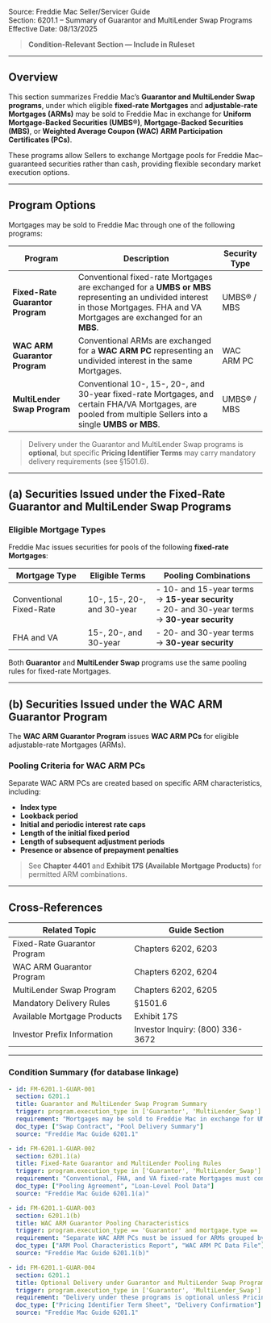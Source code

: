Source: Freddie Mac Seller/Servicer Guide  
Section: 6201.1 – Summary of Guarantor and MultiLender Swap Programs  
Effective Date: 08/13/2025  

> **Condition-Relevant Section — Include in Ruleset**

---

## Overview
This section summarizes Freddie Mac’s **Guarantor and MultiLender Swap programs**, under which eligible **fixed-rate Mortgages** and **adjustable-rate Mortgages (ARMs)** may be sold to Freddie Mac in exchange for **Uniform Mortgage-Backed Securities (UMBS®)**, **Mortgage-Backed Securities (MBS)**, or **Weighted Average Coupon (WAC) ARM Participation Certificates (PCs)**.

These programs allow Sellers to exchange Mortgage pools for Freddie Mac–guaranteed securities rather than cash, providing flexible secondary market execution options.

---

## Program Options

Mortgages may be sold to Freddie Mac through one of the following programs:

| Program | Description | Security Type |
|----------|--------------|----------------|
| **Fixed-Rate Guarantor Program** | Conventional fixed-rate Mortgages are exchanged for a **UMBS or MBS** representing an undivided interest in those Mortgages. FHA and VA Mortgages are exchanged for an **MBS**. | UMBS® / MBS |
| **WAC ARM Guarantor Program** | Conventional ARMs are exchanged for a **WAC ARM PC** representing an undivided interest in the same Mortgages. | WAC ARM PC |
| **MultiLender Swap Program** | Conventional 10-, 15-, 20-, and 30-year fixed-rate Mortgages, and certain FHA/VA Mortgages, are pooled from multiple Sellers into a single **UMBS or MBS**. | UMBS® / MBS |

> Delivery under the Guarantor and MultiLender Swap programs is **optional**, but specific **Pricing Identifier Terms** may carry mandatory delivery requirements (see §1501.6).

---

## (a) Securities Issued under the Fixed-Rate Guarantor and MultiLender Swap Programs

### Eligible Mortgage Types
Freddie Mac issues securities for pools of the following **fixed-rate Mortgages**:

| Mortgage Type | Eligible Terms | Pooling Combinations |
|----------------|----------------|----------------------|
| Conventional Fixed-Rate | 10-, 15-, 20-, and 30-year | - 10- and 15-year terms → **15-year security**<br>- 20- and 30-year terms → **30-year security** |
| FHA and VA | 15-, 20-, and 30-year | - 20- and 30-year terms → **30-year security** |

Both **Guarantor** and **MultiLender Swap** programs use the same pooling rules for fixed-rate Mortgages.

---

## (b) Securities Issued under the WAC ARM Guarantor Program

The **WAC ARM Guarantor Program** issues **WAC ARM PCs** for eligible adjustable-rate Mortgages (ARMs).

### Pooling Criteria for WAC ARM PCs
Separate WAC ARM PCs are created based on specific ARM characteristics, including:

- **Index type**
- **Lookback period**
- **Initial and periodic interest rate caps**
- **Length of the initial fixed period**
- **Length of subsequent adjustment periods**
- **Presence or absence of prepayment penalties**

> See **Chapter 4401** and **Exhibit 17S (Available Mortgage Products)** for permitted ARM combinations.

---

## Cross-References

| Related Topic | Guide Section |
|----------------|----------------|
| Fixed-Rate Guarantor Program | Chapters 6202, 6203 |
| WAC ARM Guarantor Program | Chapters 6202, 6204 |
| MultiLender Swap Program | Chapters 6202, 6205 |
| Mandatory Delivery Rules | §1501.6 |
| Available Mortgage Products | Exhibit 17S |
| Investor Prefix Information | Investor Inquiry: (800) 336-3672 |

---

### Condition Summary (for database linkage)
```yaml
- id: FM-6201.1-GUAR-001
  section: 6201.1
  title: Guarantor and MultiLender Swap Program Summary
  trigger: program.execution_type in ['Guarantor', 'MultiLender_Swap']
  requirement: "Mortgages may be sold to Freddie Mac in exchange for UMBS, MBS, or WAC ARM PCs under Guarantor or MultiLender Swap programs."
  doc_type: ["Swap Contract", "Pool Delivery Summary"]
  source: "Freddie Mac Guide 6201.1"

- id: FM-6201.1-GUAR-002
  section: 6201.1(a)
  title: Fixed-Rate Guarantor and MultiLender Pooling Rules
  trigger: program.execution_type in ['Guarantor', 'MultiLender_Swap'] and mortgage.type == 'FixedRate'
  requirement: "Conventional, FHA, and VA fixed-rate Mortgages must conform to pooling term combinations: 10/15-year pooled into 15-year, 20/30-year pooled into 30-year."
  doc_type: ["Pooling Agreement", "Loan-Level Pool Data"]
  source: "Freddie Mac Guide 6201.1(a)"

- id: FM-6201.1-GUAR-003
  section: 6201.1(b)
  title: WAC ARM Guarantor Pooling Characteristics
  trigger: program.execution_type == 'Guarantor' and mortgage.type == 'ARM'
  requirement: "Separate WAC ARM PCs must be issued for ARMs grouped by Index, Lookback Period, Rate Caps, Initial Period, Adjustment Frequency, and Prepayment Penalty status."
  doc_type: ["ARM Pool Characteristics Report", "WAC ARM PC Data File"]
  source: "Freddie Mac Guide 6201.1(b)"

- id: FM-6201.1-GUAR-004
  section: 6201.1
  title: Optional Delivery under Guarantor and MultiLender Swap Programs
  trigger: program.execution_type in ['Guarantor', 'MultiLender_Swap']
  requirement: "Delivery under these programs is optional unless Pricing Identifier Terms impose mandatory delivery obligations per Section 1501.6."
  doc_type: ["Pricing Identifier Term Sheet", "Delivery Confirmation"]
  source: "Freddie Mac Guide 6201.1"
